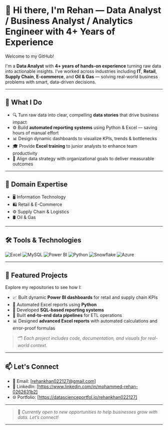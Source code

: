 # 👋 Hi there, I'm Rehan — Data Analyst / Business Analyst / Analytics Engineer with 4+ Years of Experience

Welcome to my GitHub!

I'm a **Data Analyst** with **4+ years of hands-on experience** turning raw data into actionable insights. I’ve worked across industries including **IT**, **Retail**, **Supply Chain**, **E-commerce**, and **Oil & Gas** — solving real-world business problems with smart, data-driven decisions.

---

## 🧠 What I Do

- 🔍 Turn raw data into clear, compelling **data stories** that drive business impact  
- ⚙️ Build **automated reporting systems** using Python & Excel — saving hours of manual effort  
- 📊 Design dynamic dashboards to visualize KPIs, trends & bottlenecks  
- 🎓 Provide **Excel training** to junior analysts to enhance team productivity  
- 🎯 Align data strategy with organizational goals to deliver measurable outcomes  

---

## 💼 Domain Expertise

- 🖥️ Information Technology  
- 🛍️ Retail & E-Commerce  
- ⚙️ Supply Chain & Logistics  
- 🛢️ Oil & Gas  

---

## 🛠️ Tools & Technologies

<p align="left">
  <img src="https://img.shields.io/badge/Excel-217346?style=for-the-badge&logo=microsoft-excel&logoColor=white" alt="Excel" />
  <img src="https://img.shields.io/badge/MySQL-005C84?style=for-the-badge&logo=mysql&logoColor=white" alt="MySQL" />
  <img src="https://img.shields.io/badge/Power%20BI-F2C811?style=for-the-badge&logo=powerbi&logoColor=black" alt="Power BI" />
  <img src="https://img.shields.io/badge/Python-3776AB?style=for-the-badge&logo=python&logoColor=white" alt="Python" />
  <img src="https://img.shields.io/badge/Snowflake-29B5E8?style=for-the-badge&logo=snowflake&logoColor=white" alt="Snowflake" />
  <img src="https://img.shields.io/badge/Microsoft%20Azure-0078D4?style=for-the-badge&logo=microsoft-azure&logoColor=white" alt="Azure" />
</p>

---

## 📂 Featured Projects

Explore my repositories to see how I:

- 📈 Built dynamic **Power BI dashboards** for retail and supply chain KPIs  
- 🐍 Automated Excel reports using **Python**  
- 🧾 Developed **SQL-based reporting systems**   
- 🔄 Built **end-to-end data pipelines** for ETL operations
- 📊 Designed **advanced Excel reports** with automated calculations and error-proof formulas

> 🗂️ *Each project includes code, documentation, and visuals for real-world context.*

---

## 📫 Let's Connect

- 📧 Email: [rehankhan022127@gmail.com]  
- 💼 LinkedIn: [https://www.linkedin.com/in/mohammed-rehan-0262631b2] 
- 🌐 Portfolio: [https://datascienceportfol.io/rehankhan022127]

---

> 🚀 *Currently open to new opportunities to help businesses grow with data. Let’s connect!*

---
